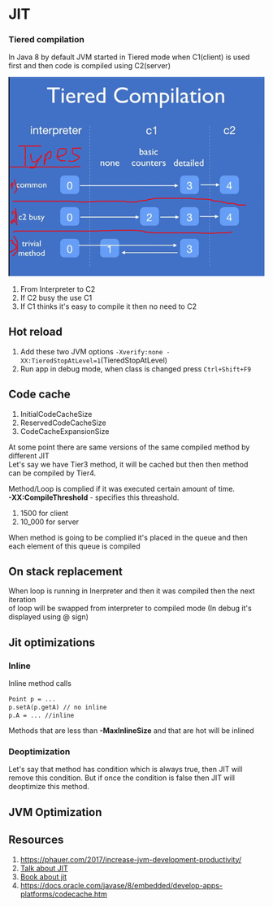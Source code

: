 # JIT

### Tiered compilation
In Java 8 by default JVM started in Tiered mode when C1(client) is used first
and then code is compiled using C2(server)

![Tiered comp](tiered.png)

1. From Interpreter to C2
2. If C2 busy the use C1
3. If C1 thinks it's easy to compile it then no need to C2

## Hot reload
1. Add these two JVM options `-Xverify:none -XX:TieredStopAtLevel=1`(TieredStopAtLevel)
2. Run app in debug mode, when class is changed press `Ctrl+Shift+F9`

## Code cache
1. InitialCodeCacheSize
2. ReservedCodeCacheSize
3. CodeCacheExpansionSize

At some point there are same versions of the same compiled method by different JIT<br>
Let's say we have Tier3 method, it will be cached but then then method<br>
can be compiled by Tier4.

Method/Loop is complied if it was executed certain amount of time.\
**-XX:CompileThreshold** - specifies this threashold.
1. 1500 for client
2. 10_000 for server

When method is going to be complied it's placed in the queue
and then each element of this queue is compiled

## On stack replacement
When loop is running in Inerpreter and then it was compiled then the next iteration<br>
of loop will be swapped from interpreter to compiled mode (In debug it's displayed using @ sign)

## Jit optimizations

### Inline
Inline method calls
```
Point p = ...
p.setA(p.getA) // no inline
p.A = ... //inline
```
Methods that are less than **-MaxInlineSize** and that are hot will be inlined

### Deoptimization
Let's say that method has condition which is always true, then JIT will remove this condition.
But if once the condition is false then JIT will deoptimize this method.

## JVM Optimization


## Resources 
1. https://phauer.com/2017/increase-jvm-development-productivity/
2. [Talk about JIT](https://www.youtube.com/watch?v=FnDHp3Qya6s)
3. [Book about jit](https://www.oreilly.com/library/view/java-performance-the/9781449363512/ch04.html)
4. https://docs.oracle.com/javase/8/embedded/develop-apps-platforms/codecache.htm
